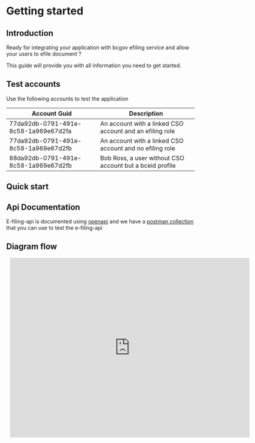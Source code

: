 # Getting started

## Introduction

Ready for integrating your application with bcgov efiling service and allow your users to efile document ?

This guide will provide you with all information you need to get started.

## Test accounts

Use the following accounts to test the application

| Account Guid | Description |
| --- | --- |
| 77da92db-0791-491e-8c58-1a969e67d2fa | An account with a linked CSO account and an efiling role |
| 77da92db-0791-491e-8c58-1a969e67d2fb | An account with a linked CSO account and no efiling role |
| 88da92db-0791-491e-8c58-1a969e67d2fb | Bob Ross, a user without CSO account but a bceid profile |

## Quick start


## Api Documentation

E-filing-api is documented using [openapi](http://editor.swagger.io/?url=https://raw.githubusercontent.com/bcgov/jag-file-submission/master/src/backend/efiling-api/jag-efiling-api.yaml) and we have a [postman collection](https://raw.githubusercontent.com/bcgov/jag-file-submission/master/src/backend/jag-efiling-api/src/test/jag-efiling-api.postman_collection.json) that you can use to test the e-filing-api

## Diagram flow

<div style="width: 640px; height: 480px; margin: 10px; position: relative;"><iframe allowfullscreen frameborder="0" style="width:640px; height:480px" src="https://app.lucidchart.com/documents/embeddedchart/fb8a218a-99b6-4285-a653-93a6271f6de8" id="wLo6x541WcTP"></iframe></div>
